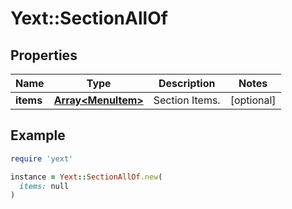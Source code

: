 # Yext::SectionAllOf

## Properties

| Name | Type | Description | Notes |
| ---- | ---- | ----------- | ----- |
| **items** | [**Array&lt;MenuItem&gt;**](MenuItem.md) | Section Items. | [optional] |

## Example

```ruby
require 'yext'

instance = Yext::SectionAllOf.new(
  items: null
)
```

